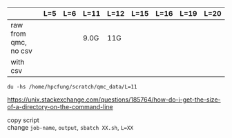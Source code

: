 
|     | L=5 | L=6 | L=11 | L=12 | L=15 | L=16 | L=19 | L=20 |
| ------- | ------- | ------ | ------ | ------ | ----- | ------- | ---- | ---- |
| raw from qmc, no csv   | |  | 9.0G| 11G |
| with csv   |         | |  |


```
du -hs /home/hpcfung/scratch/qmc_data/L=11
```
https://unix.stackexchange.com/questions/185764/how-do-i-get-the-size-of-a-directory-on-the-command-line

copy script  
change `job-name`, `output`, `sbatch XX.sh`, `L=XX`
